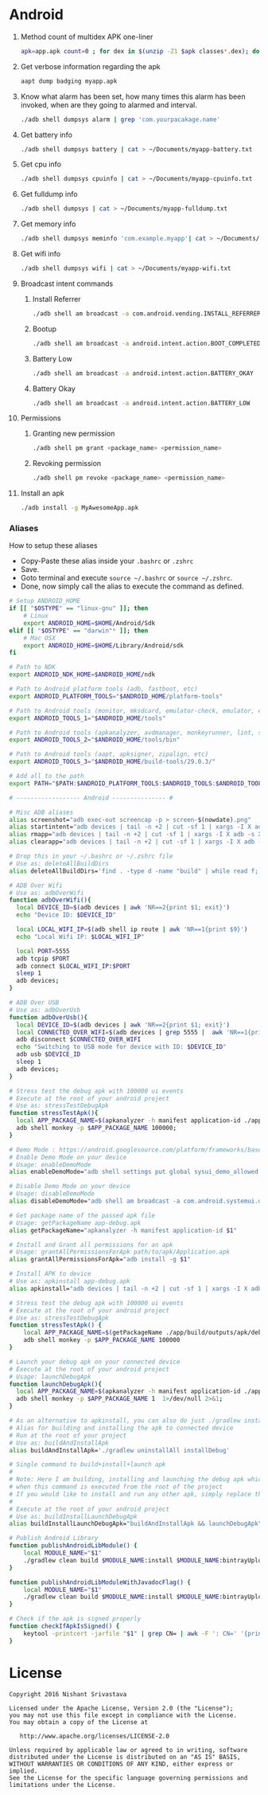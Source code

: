 # Android

1. Method count of multidex APK one-liner
    ```bash
    apk=app.apk count=0 ; for dex in $(unzip -Z1 $apk classes*.dex); do count=$(($count + $(unzip -p $apk $dex | head -c 92 | tail -c 4 | hexdump -e '1/4 "%d\n"'))) ; done ; echo $count

    ```
1. Get verbose information regarding the apk
    ```bash
    aapt dump badging myapp.apk 
    ```
1. Know what alarm has been set, how many times this alarm has been invoked, when are they going to alarmed and interval.
    ```bash
    ./adb shell dumpsys alarm | grep 'com.yourpacakage.name'

    ```
1. Get battery info
    ```bash
    ./adb shell dumpsys battery | cat > ~/Documents/myapp-battery.txt
    ```

1. Get  cpu info
    ```bash
    ./adb shell dumpsys cpuinfo | cat > ~/Documents/myapp-cpuinfo.txt
    ```

1. Get fulldump info
    ```bash
    ./adb shell dumpsys | cat > ~/Documents/myapp-fulldump.txt
    ```

1. Get memory info
    ```bash
    ./adb shell dumpsys meminfo 'com.example.myapp'| cat > ~/Documents/myapp-meminfo.txt
    ```

1. Get wifi info
    ```bash
    ./adb shell dumpsys wifi | cat > ~/Documents/myapp-wifi.txt
    ```
1. Broadcast intent commands
    1. Install Referrer
        ```bash
        ./adb shell am broadcast -a com.android.vending.INSTALL_REFERRER --es "referrer" "utm_source=testSource&utm_medium=testMedium&utm_term=testTerm&utm_content=testContent&utm_campaign=testCampaign"
        ```

    1. Bootup
        ```bash
        ./adb shell am broadcast -a android.intent.action.BOOT_COMPLETED
        ```

    1. Battery Low 
        ```bash
        ./adb shell am broadcast -a android.intent.action.BATTERY_OKAY
        ```

    1. Battery Okay
        ```bash
        ./adb shell am broadcast -a android.intent.action.BATTERY_LOW
        ```
1. Permissions
    1. Granting new permission
        ```bash
        ./adb shell pm grant <package_name> <permission_name>
        ```
    1. Revoking permission
        ```bash
        ./adb shell pm revoke <package_name> <permission_name>
        ```

1. Install an apk
    ```bash
    ./adb install -g MyAwesomeApp.apk
    ```

### Aliases

How to setup these aliases

- Copy-Paste these alias inside your `.bashrc` or `.zshrc`
- Save.
- Goto terminal and execute `source ~/.bashrc` or `source ~/.zshrc`.
- Done, now simply call the alias to execute the command as defined.

```bash
# Setup ANDROID_HOME
if [[ "$OSTYPE" == "linux-gnu" ]]; then
    # Linux
    export ANDROID_HOME=$HOME/Android/Sdk
elif [[ "$OSTYPE" == "darwin"* ]]; then
    # Mac OSX
    export ANDROID_HOME=$HOME/Library/Android/sdk
fi

# Path to NDK
export ANDROID_NDK_HOME=$ANDROID_HOME/ndk

# Path to Android platform tools (adb, fastboot, etc)
export ANDROID_PLATFORM_TOOLS="$ANDROID_HOME/platform-tools"

# Path to Android tools (monitor, mksdcard, emulator-check, emulator, etc)
export ANDROID_TOOLS_1="$ANDROID_HOME/tools"

# Path to Android tools (apkanalyzer, avdmanager, monkeyrunner, lint, sdkmanager etc)
export ANDROID_TOOLS_2="$ANDROID_HOME/tools/bin"

# Path to Android tools (aapt, apksigner, zipalign, etc)
export ANDROID_TOOLS_3="$ANDROID_HOME/build-tools/29.0.3/"

# Add all to the path
export PATH="$PATH:$ANDROID_PLATFORM_TOOLS:$ANDROID_TOOLS:$ANDROID_TOOLS_2:$ANDROID_TOOLS_3"

# ------------------ Android --------------- #

# Misc ADB aliases
alias screenshot="adb exec-out screencap -p > screen-$(nowdate).png"
alias startintent="adb devices | tail -n +2 | cut -sf 1 | xargs -I X adb -s X shell am start $1"
alias rmapp="adb devices | tail -n +2 | cut -sf 1 | xargs -I X adb -s X uninstall $1"
alias clearapp="adb devices | tail -n +2 | cut -sf 1 | xargs -I X adb -s X shell pm clear $1"

# Drop this in your ~/.bashrc or ~/.zshrc file
# Use as: deleteAllBuildDirs
alias deleteAllBuildDirs='find . -type d -name "build" | while read f; do echo "🔥Deleting: $f" && rm -rf "$f"; done'

# ADB Over Wifi
# Use as: adbOverWifi
function adbOverWifi(){
  local DEVICE_ID=$(adb devices | awk 'NR==2{print $1; exit}')
  echo "Device ID: $DEVICE_ID"

  local LOCAL_WIFI_IP=$(adb shell ip route | awk 'NR==1{print $9}')
  echo "Local Wifi IP: $LOCAL_WIFI_IP"

  local PORT=5555
  adb tcpip $PORT
  adb connect $LOCAL_WIFI_IP:$PORT
  sleep 1
  adb devices;
}

# ADB Over USB
# Use as: adbOverUsb
function adbOverUsb(){
  local DEVICE_ID=$(adb devices | awk 'NR==2{print $1; exit}')
  local CONNECTED_OVER_WIFI=$(adb devices | grep 5555 |  awk 'NR==1{print $1}')
  adb disconnect $CONNECTED_OVER_WIFI
  echo "Switching to USB mode for device with ID: $DEVICE_ID"
  adb usb $DEVICE_ID
  sleep 1
  adb devices;
}

# Stress test the debug apk with 100000 ui events
# Execute at the root of your android project
# Use as: stressTestDebugApk
function stressTestApk(){
  local APP_PACKAGE_NAME=$(apkanalyzer -h manifest application-id ./app/build/outputs/apk/debug/app-debug.apk)
  adb shell monkey -p $APP_PACKAGE_NAME 100000;
}

# Demo Mode : https://android.googlesource.com/platform/frameworks/base/+/master/packages/SystemUI/docs/demo_mode.md
# Enable Demo Mode on your device
# Usage: enableDemoMode
alias enableDemoMode="adb shell settings put global sysui_demo_allowed 1 && adb shell am broadcast -a com.android.systemui.demo -e command clock -e hhmm 1200 && adb shell am broadcast -a com.android.systemui.demo -e command network -e mobile show -e level 4 -e datatype false && adb shell am broadcast -a com.android.systemui.demo -e command notifications -e visible false && adb shell am broadcast -a com.android.systemui.demo -e command battery -e plugged false -e level 100"

# Disable Demo Mode on your device
# Usage: disableDemoMode
alias disableDemoMode="adb shell am broadcast -a com.android.systemui.demo -e command exit"

# Get package name of the passed apk file
# Usage: getPackageName app-debug.apk
alias getPackageName="apkanalyzer -h manifest application-id $1"

# Install and Grant all permissions for an apk
# Usage: grantAllPermissionsForApk path/to/apk/Application.apk
alias grantAllPermissionsForApk="adb install -g $1"

# Install APK to device
# Use as: apkinstall app-debug.apk
alias apkinstall="adb devices | tail -n +2 | cut -sf 1 | xargs -I X adb -s X install -r $1"

# Stress test the debug apk with 100000 ui events
# Execute at the root of your android project
# Use as: stressTestDebugApk
function stressTestApk() {
    local APP_PACKAGE_NAME=$(getPackageName ./app/build/outputs/apk/debug/app-debug.apk)
    adb shell monkey -p $APP_PACKAGE_NAME 100000
}

# Launch your debug apk on your connected device
# Execute at the root of your android project
# Usage: launchDebugApk
function launchDebugApk(){
  local APP_PACKAGE_NAME=$(apkanalyzer -h manifest application-id ./app/build/outputs/apk/debug/app-debug.apk)
  adb shell monkey -p $APP_PACKAGE_NAME 1  1>/dev/null 2>&1;
}

# As an alternative to apkinstall, you can also do just ./gradlew installDebug
# Alias for building and installing the apk to connected device
# Run at the root of your project
# Use as: buildAndInstallApk
alias buildAndInstallApk='./gradlew uninstallAll installDebug'

# Single command to build+install+launch apk
# 
# Note: Here I am building, installing and launching the debug apk which is usually in the path: `./app/build/outputs/apk/debug/app-debug.apk` 
# when this command is executed from the root of the project
# If you would like to install and run any other apk, simply replace the path for debug apk with path of your own apk
# 
# Execute at the root of your android project
# Use as: buildInstallLaunchDebugApk
alias buildInstallLaunchDebugApk="buildAndInstallApk && launchDebugApk"

# Publish Android Library
function publishAndroidLibModule() {
    local MODULE_NAME="$1"
    ./gradlew clean build $MODULE_NAME:install $MODULE_NAME:bintrayUpload -Ppublish=true
}

function publishAndroidLibModuleWithJavadocFlag() {
    local MODULE_NAME="$1"
    ./gradlew clean build $MODULE_NAME:install $MODULE_NAME:bintrayUpload -Ppublish=true -PjavadocFlag=true
}

# Check if the apk is signed properly
function checkIfApkIsSigned() {
    keytool -printcert -jarfile "$1" | grep CN= | awk -F ': CN=' '{print $1,"=",$2}'
}

```

License
=======

    Copyright 2016 Nishant Srivastava

    Licensed under the Apache License, Version 2.0 (the "License");
    you may not use this file except in compliance with the License.
    You may obtain a copy of the License at

       http://www.apache.org/licenses/LICENSE-2.0

    Unless required by applicable law or agreed to in writing, software
    distributed under the License is distributed on an "AS IS" BASIS,
    WITHOUT WARRANTIES OR CONDITIONS OF ANY KIND, either express or implied.
    See the License for the specific language governing permissions and
    limitations under the License.

